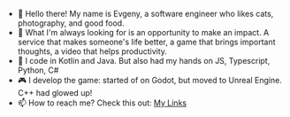 - 👋 Hello there! My name is Evgeny, a software engineer who likes cats, photography, and good food.
- 👀 What I'm always looking for is an opportunity to make an impact. A service that makes someone's life better, a game that brings important thoughts, a video that helps productivity.
- 🌱 I code in Kotlin and Java. But also had my hands on JS, Typescript, Python, C#
- 🎮 I develop the game: started of on Godot, but moved to Unreal Engine. C++ had glowed up!
- 📫 How to reach me? Check this out: [My Links](https://linktr.ee/eignatik)


